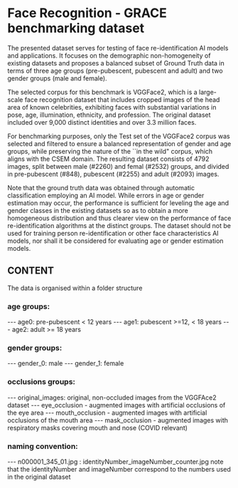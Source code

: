 # Face Recognition - GRACE benchmarking dataset

The presented dataset serves for testing of face re-identification AI models and applications. It focuses on the demographic non-homogeneity of existing datasets and proposes a balanced subset of Ground Truth data in terms of three age groups (pre-pubescent, pubescent and adult) and two gender groups (male and female).

The selected corpus for this benchmark is VGGFace2, which is a large-scale face recognition dataset that includes cropped images of the head area of known celebrities, exhibiting faces with substantial variations in pose, age, illumination, ethnicity, and profession. The original dataset included over 9,000 distinct identities and over 3.3 million faces. 

For benchmarking purposes, only the Test set of the VGGFace2 corpus was selected and filtered to  ensure a balanced representation of gender and age groups, while preserving the nature of the ``in the wild" corpus, which aligns with the CSEM domain.
The resulting dataset consists of 4792 images, split between male (#2260) and femal (#2532) groups, and divided in pre-pubescent (#848), pubescent (#2255) and adult (#2093) images.

Note that the ground truth data was obtained through automatic classification employing an AI model. While errors in age or gender estimation may occur, the performance is sufficient for leveling the age and gender classes in the existing datasets so as to obtain a more homogeneous distribution and thus clearer view on the performance of face re-identification algorithms at the distinct groups.
The dataset should not be used for training person re-identification or other face characteristics AI models, nor shall it be considered for evaluating age or gender estimation models.
 

## CONTENT
The data is organised within a folder structure

### age groups: 
--- age0: pre-pubescent < 12 years
--- age1: pubescent >=12, < 18 years
--- age2: adult >= 18 years

### gender groups:
--- gender_0: male
--- gender_1: female

### occlusions groups:
--- original_images: original, non-occluded images from the VGGFAce2 dataset
--- eye_occlusion -  augmented images with artificial occlusions of the eye area
--- mouth_occlusion -   augmented images with artificial occlusions of the mouth area
--- mask_occlusion - augmented  images with respiratory masks covering mouth and nose (COVID relevant)

 ### naming convention:  
---  n000001_345_01.jpg  : identityNumber_imageNumber_counter.jpg
note that the identityNumber and imageNumber correspond to the numbers used in the original dataset
